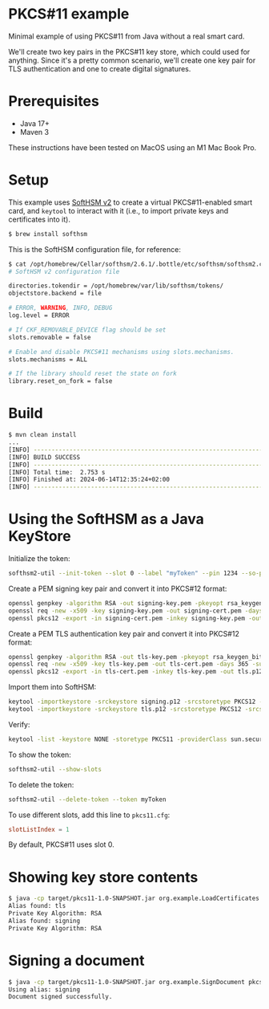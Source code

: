 # PKCS#11 example

Minimal example of using PKCS#11 from Java without a real smart card.

We'll create two key pairs in the PKCS#11 key store, which could used for
anything. Since it's a pretty common scenario, we'll create one key pair for TLS
authentication and one to create digital signatures.

# Prerequisites

* Java 17+
* Maven 3

These instructions have been tested on MacOS using an M1 Mac Book Pro.

# Setup

This example uses [SoftHSM v2](https://github.com/opendnssec/SoftHSMv2) to create
a virtual PKCS#11-enabled smart card, and `keytool` to interact with it (i.e.,
to import private keys and certificates into it).

```bash
$ brew install softhsm
```

This is the SoftHSM configuration file, for reference:

```bash
$ cat /opt/homebrew/Cellar/softhsm/2.6.1/.bottle/etc/softhsm/softhsm2.conf
# SoftHSM v2 configuration file

directories.tokendir = /opt/homebrew/var/lib/softhsm/tokens/
objectstore.backend = file

# ERROR, WARNING, INFO, DEBUG
log.level = ERROR

# If CKF_REMOVABLE_DEVICE flag should be set
slots.removable = false

# Enable and disable PKCS#11 mechanisms using slots.mechanisms.
slots.mechanisms = ALL

# If the library should reset the state on fork
library.reset_on_fork = false
```

# Build

```bash
$ mvn clean install
...
[INFO] ------------------------------------------------------------------------
[INFO] BUILD SUCCESS
[INFO] ------------------------------------------------------------------------
[INFO] Total time:  2.753 s
[INFO] Finished at: 2024-06-14T12:35:24+02:00
[INFO] ------------------------------------------------------------------------
```

# Using the SoftHSM as a Java KeyStore

Initialize the token:

```bash
softhsm2-util --init-token --slot 0 --label "myToken" --pin 1234 --so-pin 5678
```

Create a PEM signing key pair and convert it into PKCS#12 format:

```bash
openssl genpkey -algorithm RSA -out signing-key.pem -pkeyopt rsa_keygen_bits:2048
openssl req -new -x509 -key signing-key.pem -out signing-cert.pem -days 365 -subj "/CN=signing"
openssl pkcs12 -export -in signing-cert.pem -inkey signing-key.pem -out signing.p12 -name signing -password pass:changeit
```

Create a PEM TLS authentication key pair and convert it into PKCS#12 format:

```bash
openssl genpkey -algorithm RSA -out tls-key.pem -pkeyopt rsa_keygen_bits:2048
openssl req -new -x509 -key tls-key.pem -out tls-cert.pem -days 365 -subj "/CN=tls"
openssl pkcs12 -export -in tls-cert.pem -inkey tls-key.pem -out tls.p12 -name tls -password pass:changeit
```

Import them into SoftHSM:

```bash
keytool -importkeystore -srckeystore signing.p12 -srcstoretype PKCS12 -srcstorepass changeit -destkeystore NONE -deststoretype PKCS11 -providerClass sun.security.pkcs11.SunPKCS11 -providerArg pkcs11.cfg -alias signing -deststorepass 1234
keytool -importkeystore -srckeystore tls.p12 -srcstoretype PKCS12 -srcstorepass changeit -destkeystore NONE -deststoretype PKCS11 -providerClass sun.security.pkcs11.SunPKCS11 -providerArg pkcs11.cfg -alias tls -deststorepass 1234
```

Verify:

```bash
keytool -list -keystore NONE -storetype PKCS11 -providerClass sun.security.pkcs11.SunPKCS11 -providerArg pkcs11.cfg -storepass 1234
```

To show the token:

```bash
softhsm2-util --show-slots
```

To delete the token:

```bash
softhsm2-util --delete-token --token myToken
```

To use different slots, add this line to `pkcs11.cfg`:

```conf
slotListIndex = 1
```

By default, PKCS#11 uses slot 0.

# Showing key store contents

```bash
$ java -cp target/pkcs11-1.0-SNAPSHOT.jar org.example.LoadCertificates pkcs11.cfg
Alias found: tls
Private Key Algorithm: RSA
Alias found: signing
Private Key Algorithm: RSA
```

# Signing a document

```bash
$ java -cp target/pkcs11-1.0-SNAPSHOT.jar org.example.SignDocument pkcs11.cfg signing
Using alias: signing
Document signed successfully.
```
